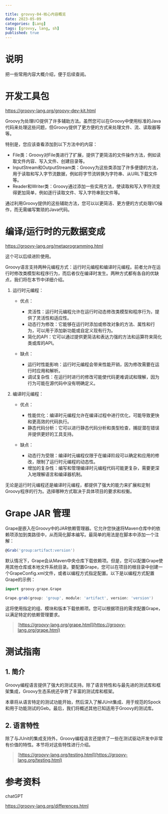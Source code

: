 ```yaml
---

title: grovvy-04-核心内容概览
date: 2023-05-09
categories: [Lang]
tags: [grovvy, lang, sh]
published: true
---
```


# 说明

把一些常用内容大概介绍，便于后续查阅。

# 开发工具包

https://groovy-lang.org/groovy-dev-kit.html

Groovy为处理I/O提供了许多辅助方法。虽然您可以在Groovy中使用标准的Java代码来处理这些问题，但Groovy提供了更方便的方式来处理文件、流、读取器等等。

特别是，您应该查看添加到以下方法中的内容：

- File类：Groovy对File类进行了扩展，提供了更简洁的文件操作方法，例如读取文件内容、写入文件、创建目录等。
- InputStream和OutputStream类：Groovy为这些类添加了许多便捷的方法，用于读取和写入字节流数据，例如将字节流转换为字符串、从URL下载文件等。
- Reader和Writer类：Groovy通过添加一些实用方法，使读取和写入字符流变得更加简单，例如逐行读取文件、写入字符串到文件等。

通过利用Groovy提供的这些辅助方法，您可以以更简洁、更方便的方式处理I/O操作，而无需编写繁琐的Java代码。

# 编译/运行时的元数据变成

https://groovy-lang.org/metaprogramming.html

这个可以后续进阶使用。

Groovy语言支持两种元编程方式：运行时元编程和编译时元编程。前者允许在运行时修改类模型和程序行为，而后者仅在编译时发生。两种方式都有各自的优缺点，我们将在本节中详细介绍。

1. 运行时元编程：
   - 优点：
     - 灵活性：运行时元编程允许在运行时动态修改类模型和程序行为，提供了灵活性和适应性。
     - 动态行为修改：它能够在运行时添加或修改对象的方法、属性和行为，可以用于添加新功能或自定义现有行为。
     - 简化的API：它可以通过提供更简洁和表达力强的方法和运算符来简化类或库的API。

   - 缺点：
     - 运行时性能影响：运行时元编程会带来性能开销，因为修改需要在运行时应用和解析。
     - 调试复杂性：在运行时进行的修改可能使代码更难调试和理解，因为行为可能在源代码中没有明确定义。

2. 编译时元编程：
   - 优点：
     - 性能优化：编译时元编程允许在编译过程中进行优化，可能导致更快和更高效的代码执行。
     - 静态代码分析：它可以进行静态代码分析和类型检查，捕捉潜在错误并提供更好的工具支持。

   - 缺点：
     - 动态行为受限：编译时元编程仅限于在编译阶段可以确定和应用的修改，限制了运行时元编程的动态性。
     - 增加的复杂性：编写和管理编译时元编程代码可能更复杂，需要更深入地理解语言和编译器机制。

无论是运行时元编程还是编译时元编程，都提供了强大的能力来扩展和定制Groovy程序的行为。选择哪种方式取决于具体项目的要求和权衡。

# Grape JAR 管理

Grape是嵌入在Groovy中的JAR依赖管理器。它允许您快速将Maven仓库中的依赖项添加到类路径中，从而简化脚本编写。最简单的用法是在脚本中添加一个注解：

```groovy
@Grab('group:artifact:version')
```

默认情况下，Grape会从Maven中央仓库下载依赖项。但是，您可以配置Grape使用其他仓库或本地文件系统目录。要配置Grape，您可以在项目的根目录中创建一个GrapeConfig.xml文件，或者以编程方式指定配置。以下是以编程方式配置Grape的示例：

```groovy
import groovy.grape.Grape

Grape.grab(group: 'group', module: 'artifact', version: 'version')
```

这将使用指定的组、模块和版本下载依赖项。您可以根据项目的需求配置Grape，以满足特定的依赖管理要求。

> [https://groovy-lang.org/grape.html](https://groovy-lang.org/grape.html)

# 测试指南

## 1. 简介

Groovy编程语言提供了强大的测试支持。除了语言特性和与最先进的测试库和框架集成，Groovy生态系统还孕育了丰富的测试库和框架。

本章将从语言特定的测试功能开始，然后深入了解JUnit集成、用于规范的Spock和用于功能测试的Geb。最后，我们将概述其他已知适用于Groovy的测试库。

## 2. 语言特性

除了与JUnit的集成支持外，Groovy编程语言还提供了一些在测试驱动开发中非常有价值的特性。本节将对这些特性进行介绍。

> [https://groovy-lang.org/testing.html](https://groovy-lang.org/testing.html)


# 参考资料

chatGPT

https://groovy-lang.org/differences.html

